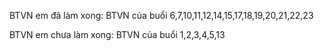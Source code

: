 BTVN em đã làm xong: 
    BTVN của buổi 6,7,10,11,12,14,15,17,18,19,20,21,22,23

BTVN em chưa làm xong: 
    BTVN của buổi 1,2,3,4,5,13